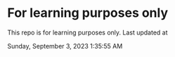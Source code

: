 # For learning purposes only
This repo is for learning purposes only.
Last updated at

Sunday, September 3, 2023 1:35:55 AM

